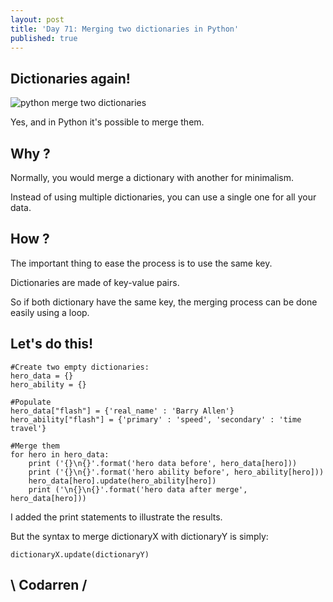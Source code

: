 ```yaml
---
layout: post
title: 'Day 71: Merging two dictionaries in Python'
published: true
---
```

## Dictionaries again!
![python merge two dictionaries](https://github.com/codarrenvelvindron/codarrenvelvindron.github.io/raw/master/images/python-logo.png)

Yes, and in Python it's possible to merge them.

## Why ?

Normally, you would merge a dictionary with another for minimalism.

Instead of using multiple dictionaries, you can use a single one for all your data.

## How ?
The important thing to ease the process is to use the same key.

Dictionaries are made of key-value pairs.

So if both dictionary have the same key, the merging process can be done easily using a loop.

## Let's do this!

```
#Create two empty dictionaries:
hero_data = {}
hero_ability = {}

#Populate
hero_data["flash"] = {'real_name' : 'Barry Allen'}
hero_ability["flash"] = {'primary' : 'speed', 'secondary' : 'time travel'}

#Merge them
for hero in hero_data:
    print ('{}\n{}'.format('hero data before', hero_data[hero]))
    print ('{}\n{}'.format('hero ability before', hero_ability[hero]))
    hero_data[hero].update(hero_ability[hero])
    print ('\n{}\n{}'.format('hero data after merge', hero_data[hero]))
```
I added the print statements to illustrate the results.

But the syntax to merge dictionaryX with dictionaryY is simply: 
```
dictionaryX.update(dictionaryY)
```

## \ Codarren /